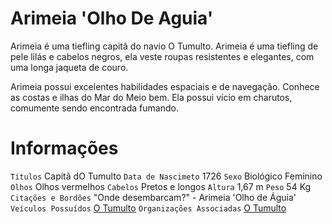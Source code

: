 <!-- TITLE: Arimeia 'Olho De Aguia' -->
<!-- SUBTITLE: Visão geral sobre Arimeia 'Olho De Aguia' -->

# Arimeia 'Olho De Aguia'
Arimeia é uma tiefling capitã do navio O Tumulto. Arimeia é uma tiefling de pele lilás e cabelos negros, ela veste roupas resistentes e elegantes, com uma longa jaqueta de couro.

Arimeia possui excelentes habilidades espaciais e de navegação. Conhece as costas e ilhas do Mar do Meio bem. Ela possui vício em charutos, comumente sendo encontrada fumando.

# Informações
`Títulos` Capitã dO Tumulto
`Data de Nascimeto` 1726
`Sexo` Biológico Feminino
`Olhos` Olhos vermelhos
`Cabelos` Pretos e longos
`Altura` 1,67 m
`Peso` 54 Kg
`Citações e Bordões` "Onde desembarcam?" - Arimeia 'Olho de Águia'
`Veículos Possuídos` [O Tumulto](http://localhost/faccoes/faccoes-independentes/o-tumulto-faccao#o-tumulto)
`Organizações Associadas` [O Tumulto](http://localhost/veiculos/escuna/o-tumulto-navio#o-tumulto-navio)

